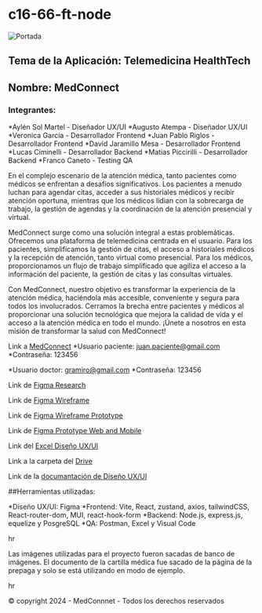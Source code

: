 # c16-66-ft-node

![Portada](https://github.com/No-Country/c16-66-ft-node/assets/137963550/f81f493e-4e18-4c82-b43b-7df6bbd36ae4)


## **Tema de la Aplicación: Telemedicina HealthTech**
## Nombre: MedConnect

### Integrantes:

*Aylén Sol Martel  -  Diseñador UX/UI
*Augusto Atempa  -  Diseñador UX/UI
*Veronica Garcia  -  Desarrollador Frontend
*Juan Pablo Riglos  -  Desarrollador Frontend
*David Jaramillo Mesa  -  Desarrollador Frontend
*Lucas Ciminelli  -  Desarrollador Backend
*Matias Piccirilli  -   Desarrollador Backend
*Franco Caneto   - Testing QA

En el complejo escenario de la atención médica, tanto pacientes como médicos se enfrentan a desafíos significativos. Los pacientes a menudo luchan para agendar citas, acceder a sus historiales médicos y recibir atención oportuna, mientras que los médicos lidian con la sobrecarga de trabajo, la gestión de agendas y la coordinación de la atención presencial y virtual.

MedConnect surge como una solución integral a estas problemáticas. Ofrecemos una plataforma de telemedicina centrada en el usuario. Para los pacientes, simplificamos la gestión de citas, el acceso a historiales médicos y la recepción de atención, tanto virtual como presencial. Para los médicos, proporcionamos un flujo de trabajo simplificado que agiliza el acceso a la información del paciente, la gestión de citas y las consultas virtuales.

Con MedConnect, nuestro objetivo es transformar la experiencia de la atención médica, haciéndola más accesible, conveniente y segura para todos los involucrados. Cerramos la brecha entre pacientes y médicos al proporcionar una solución tecnológica que mejora la calidad de vida y el acceso a la atención médica en todo el mundo. ¡Únete a nosotros en esta misión de transformar la salud con MedConnect!

Link a [MedConnect](https://65eb5c2ca77394d626f52e05--dreamy-brioche-67f49a.netlify.app/)
*Usuario paciente: juan.paciente@gmail.com 
*Contraseña: 123456

*Usuario doctor: gramiro@gmail.com
*Contraseña: 123456


Link de [Figma Research](https://www.figma.com/file/1Q9P6u2gc4oPGyi8pxVtCs/No-Country?type=design&node-id=0%3A1&mode=design&t=0J3rE2ZrAo5eZNRf-1)

Link de [Figma Wireframe](https://www.figma.com/file/1Q9P6u2gc4oPGyi8pxVtCs/No-Country?type=design&node-id=3%3A2&mode=design&t=0J3rE2ZrAo5eZNRf-1)

Link de [Figma Wireframe Prototype](https://www.figma.com/file/1Q9P6u2gc4oPGyi8pxVtCs/No-Country?type=design&node-id=1035%3A41371&mode=design&t=0J3rE2ZrAo5eZNRf-1)

Link de [Figma Prototype Web and Mobile](https://www.figma.com/proto/1Q9P6u2gc4oPGyi8pxVtCs/No-Country?page-id=1035%3A41371&type=design&node-id=1035-49772&viewport=807%2C1813%2C0.04&t=7xws6RH1gIEumV5y-1&scaling=scale-down&starting-point-node-id=1035%3A49772&mode=design)

Link del [Excel Diseño UX/UI](https://docs.google.com/spreadsheets/d/19l-ce_mmKgfdvUKTAY0NZn1p1T6VAK3YlwL8o07Xv8c/edit?usp=sharing)

Link a la carpeta del [Drive](https://drive.google.com/drive/folders/1dwF76lB2Xb3KBYW140GNPomuaB-C9mH5?usp=sharing)



Link de la [documantación de Diseño UX/UI](https://docs.google.com/document/d/1JMNJwFYu34CFkNPp1_6HpDTU68JodkEob23lbX9uD5w/edit?usp=sharing)

##Herramientas utilizadas:

*Diseño UX/UI: Figma
*Frontend: Vite, React, zustand, axios, tailwindCSS, React-router-dom, MUI, react-hook-form
*Backend: Node.js, express.js, equelize y PosgreSQL
*QA: Postman, Excel y Visual Code



hr

Las imágenes utilizadas para el proyecto fueron sacadas de banco de imágenes.
El documento de la cartilla médica fue sacado de la página de la prepaga y solo se está utilizando en modo de ejemplo.



hr

© copyright 2024 - MedConnnet - Todos los derechos reservados
